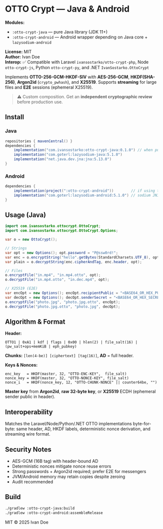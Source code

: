 # OTTO Crypt — Java & Android

**Modules:**
- `:otto-crypt-java` — pure Java library (JDK 11+)
- `:otto-crypt-android` — Android wrapper depending on Java core + `lazysodium-android`

**License:** MIT  
**Author:** Ivan Doe  
**Interop:** ✅ Compatible with Laravel `ivansostarko/otto-crypt-php`, Node `otto-crypt-js`, Python `otto-crypt-py`, and .NET `IvanSostarko.OttoCrypt`

Implements **OTTO-256-GCM-HKDF-SIV** with **AES-256-GCM**, **HKDF(SHA-256)**, **Argon2id** (`crypto_pwhash`), and **X25519**. Supports **streaming** for large files and **E2E** sessions (ephemeral X25519).

> ⚠️ Custom composition. Get an **independent cryptographic review** before production use.

## Install

### Java
```gradle
repositories { mavenCentral() }
dependencies {
    implementation("com.ivansostarko:otto-crypt-java:0.1.0") // when published
    implementation("com.goterl:lazysodium-java:5.1.0")
    implementation("net.java.dev.jna:jna:5.13.0")
}
```

### Android
```gradle
dependencies {
    implementation(project(":otto-crypt-android"))        // if using this repo
    implementation("com.goterl:lazysodium-android:5.1.0") // sodium JNI for Android
}
```

## Usage (Java)

```java
import com.ivansostarko.ottocrypt.OttoCrypt;
import com.ivansostarko.ottocrypt.OttoCrypt.Options;

var o = new OttoCrypt();

// Strings
var opt = new Options(); opt.password = "P@ssw0rd!";
var enc = o.encryptString("hello".getBytes(StandardCharsets.UTF_8), opt);
var plain = o.decryptString(enc.cipherAndTag, enc.header, opt);

// Files
o.encryptFile("in.mp4", "in.mp4.otto", opt);
o.decryptFile("in.mp4.otto", "in.dec.mp4", opt);

// X25519 (E2E)
var encOpt = new Options(); encOpt.recipientPublic = "<BASE64_OR_HEX_PUBLIC>";
var decOpt = new Options(); decOpt.senderSecret = "<BASE64_OR_HEX_SECRET>";
o.encryptFile("photo.jpg", "photo.jpg.otto", encOpt);
o.decryptFile("photo.jpg.otto", "photo.jpg", decOpt);
```

## Algorithm & Format

**Header:**
```
OTTO1 | 0xA1 | kdf | flags | 0x00 | hlen(2) | file_salt(16) | (pw_salt+ops+memKiB | eph_pubkey)
```
**Chunks:** `[len(4-be)] [ciphertext] [tag(16)]`, **AD** = full header.

**Keys & Nonces:**
```
enc_key   = HKDF(master, 32, "OTTO-ENC-KEY",  file_salt)
nonce_key = HKDF(master, 32, "OTTO-NONCE-KEY", file_salt)
nonce_i   = HKDF(nonce_key, 12, "OTTO-CHUNK-NONCE" || counter64be, "")
```

**Master key** from **Argon2id**, **raw 32-byte key**, or **X25519** ECDH (ephemeral sender public in header).

## Interoperability

Matches the Laravel/Node/Python/.NET OTTO implementations byte-for-byte: same header, AD, HKDF labels, deterministic nonce derivation, and streaming wire format.

## Security Notes

- AES-GCM (16B tag) with header-bound AD
- Deterministic nonces mitigate nonce reuse errors
- Strong passwords + Argon2id required; prefer E2E for messengers
- JVM/Android memory may retain copies despite zeroing
- Audit recommended

## Build

```bash
./gradlew :otto-crypt-java:build
./gradlew :otto-crypt-android:assembleRelease
```

MIT © 2025 Ivan Doe
